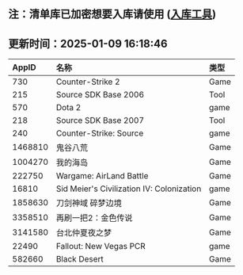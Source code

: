 ## 注：清单库已加密想要入库请使用 ([入库工具](https://github.com/BlankTMing/ManifestAutoUpdate/releases))

## 更新时间：2025-01-09 16:18:46
| AppID | 名称 | 类型  |
| :-------------------- | :----------------------------- | :----------- |
| 730 | Counter-Strike 2| Game |
| 215 | Source SDK Base 2006| Tool |
| 570 | Dota 2| game |
| 218 | Source SDK Base 2007| Tool |
| 240 | Counter-Strike: Source| game |
| 1468810 | 鬼谷八荒| Game |
| 1004270 | 我的海岛| Game |
| 222750 | Wargame: AirLand Battle| Game |
| 16810 | Sid Meier's Civilization IV: Colonization| game |
| 1858630 | 刀剑神域 碎梦边境| Game |
| 3358510 | 再刷一把2：金色传说| Game |
| 3141580 | 台北仲夏夜之梦| Game |
| 22490 | Fallout: New Vegas PCR| game |
| 582660 | Black Desert| Game |
